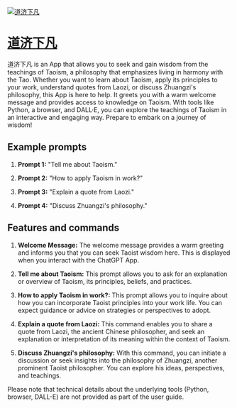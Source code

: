 [![道济下凡](https://files.oaiusercontent.com/file-FMtpLceVgKpR1y5w9gIwWVVL?se=2123-10-17T03%3A42%3A10Z&sp=r&sv=2021-08-06&sr=b&rscc=max-age%3D31536000%2C%20immutable&rscd=attachment%3B%20filename%3D611d7ab7-a94a-494e-96e9-fa754585d5da.png&sig=Ge2Y5wzj0BWfp9fOcmQp/hZYUFz/dy3MC4eUE7K6EsM%3D)](https://chat.openai.com/g/g-zJZXkgvAK-dao-ji-xia-fan)

# [道济下凡](https://chat.openai.com/g/g-zJZXkgvAK-dao-ji-xia-fan)

道济下凡 is an App that allows you to seek and gain wisdom from the teachings of Taoism, a philosophy that emphasizes living in harmony with the Tao. Whether you want to learn about Taoism, apply its principles to your work, understand quotes from Laozi, or discuss Zhuangzi's philosophy, this App is here to help. It greets you with a warm welcome message and provides access to knowledge on Taoism. With tools like Python, a browser, and DALL·E, you can explore the teachings of Taoism in an interactive and engaging way. Prepare to embark on a journey of wisdom!

## Example prompts

1. **Prompt 1:** "Tell me about Taoism."

2. **Prompt 2:** "How to apply Taoism in work?"

3. **Prompt 3:** "Explain a quote from Laozi."

4. **Prompt 4:** "Discuss Zhuangzi's philosophy."

## Features and commands

1. **Welcome Message:** The welcome message provides a warm greeting and informs you that you can seek Taoist wisdom here. This is displayed when you interact with the ChatGPT App.

2. **Tell me about Taoism:** This prompt allows you to ask for an explanation or overview of Taoism, its principles, beliefs, and practices.

3. **How to apply Taoism in work?:** This prompt allows you to inquire about how you can incorporate Taoist principles into your work life. You can expect guidance or advice on strategies or perspectives to adopt.

4. **Explain a quote from Laozi:** This command enables you to share a quote from Laozi, the ancient Chinese philosopher, and seek an explanation or interpretation of its meaning within the context of Taoism.

5. **Discuss Zhuangzi's philosophy:** With this command, you can initiate a discussion or seek insights into the philosophy of Zhuangzi, another prominent Taoist philosopher. You can explore his ideas, perspectives, and teachings.

Please note that technical details about the underlying tools (Python, browser, DALL-E) are not provided as part of the user guide.